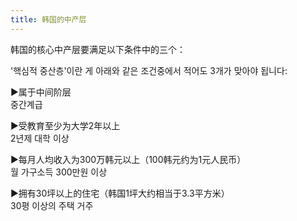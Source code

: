 ```yaml
---
title: 韩国的中产层
---
```


<p>韩国的核心中产层要满足以下条件中的三个：</p>



<p>&#39;핵심적 중산층&#39;이란 게 아래와 같은 조건중에서 적어도 3개가 맞아야 됩니다:</p>



<p>▶属于中间阶层<br />중간계급</p>



<p>▶受教育至少为大学2年以上<br />2년제 대학 이상</p>



<p>▶每月人均收入为300万韩元以上（100韩元约为1元人民币）<br />월 가구소득 300만원 이상</p>



<p>▶拥有30坪以上的住宅（韩国1坪大约相当于3.3平方米）<br />30평 이상의 주택 거주</p>

